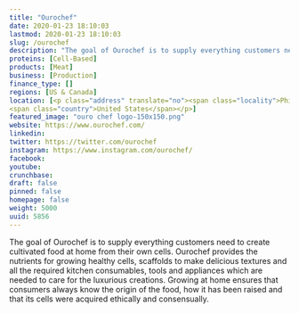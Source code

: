 ```yaml
---
title: "Ourochef"
date: 2020-01-23 18:10:03
lastmod: 2020-01-23 18:10:03
slug: /ourochef
description: "The goal of Ourochef is to supply everything customers need to create cultivated food at home from their own cells. Ourochef provides the nutrients for growing healthy cells, scaffolds to make delicious textures and all the required kitchen consumables, tools and appliances which are needed to care for the luxurious creations. Growing at home ensures that consumers always know the origin of the food, how it has been raised and that its cells were acquired ethically and consensually."
proteins: [Cell-Based]
products: [Meat]
business: [Production]
finance_type: []
regions: [US & Canada]
location: [<p class="address" translate="no"><span class="locality">Philadelphia</span>,<br>
<span class="country">United States</span></p>]
featured_image: "ouro chef logo-150x150.png"
website: https://www.ourochef.com/
linkedin: 
twitter: https://twitter.com/ourochef
instagram: https://www.instagram.com/ourochef/
facebook: 
youtube: 
crunchbase: 
draft: false
pinned: false
homepage: false
weight: 5000
uuid: 5856
---
```

The goal of Ourochef is to supply everything customers need to create cultivated food at home from their own cells. Ourochef provides the nutrients for growing healthy cells, scaffolds to make delicious textures and all the required kitchen consumables, tools and appliances which are needed to care for the luxurious creations. Growing at home ensures that consumers always know the origin of the food, how it has been raised and that its cells were acquired ethically and consensually.
